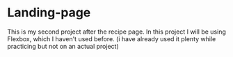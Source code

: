 # Landing-page
This is my second project after the recipe page. In this project I will be using Flexbox, which I haven't used before. (i have already used it plenty while practicing but not on an actual project)